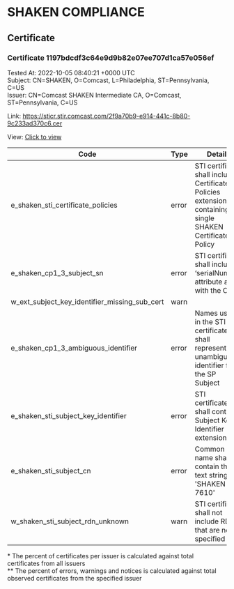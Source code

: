 # SHAKEN COMPLIANCE
## Certificate

### Certificate 1197bdcdf3c64e9d9b82e07ee707d1ca57e056ef
Tested At: 2022-10-05 08:40:21 +0000 UTC\
Subject: CN=SHAKEN, O=Comcast, L=Philadelphia, ST=Pennsylvania, C=US\
Issuer: CN=Comcast SHAKEN Intermediate CA, O=Comcast, ST=Pennsylvania, C=US

Link: https://sticr.stir.comcast.com/2f9a70b9-e914-441c-8b80-9c233ad370c6.cer

View: [Click to view](https://understandingwebpki.com/?cert=MIICVzCCAf2gAwIBAgIIHlAzgr4UGG8wCgYIKoZIzj0EAwIwXzELMAkGA1UEBhMCVVMxFTATBgNVBAgMDFBlbm5zeWx2YW5pYTEQMA4GA1UECgwHQ29tY2FzdDEnMCUGA1UEAwweQ29tY2FzdCBTSEFLRU4gSW50ZXJtZWRpYXRlIENBMB4XDTIyMDkxNDEwMDU0OVoXDTIyMTAxNDEwMDU0OVowXjELMAkGA1UEBhMCVVMxFTATBgNVBAgTDFBlbm5zeWx2YW5pYTEVMBMGA1UEBxMMUGhpbGFkZWxwaGlhMRAwDgYDVQQKEwdDb21jYXN0MQ8wDQYDVQQDEwZTSEFLRU4wWTATBgcqhkjOPQIBBggqhkjOPQMBBwNCAASKLdAMqHdmY4ws3mA1Q4FbI%2BwCJFFpSmAeVln2EuWPwPxbbXnJDyI5515Ma%2B1M46DUm6MIHUSKw2IZU0uK2Y0ho4GjMIGgMA4GA1UdDwEB%2FwQEAwIHgDAMBgNVHRMBAf8EAjAAMB8GA1UdIwQYMBaAFL%2BOHGBVJMURSM9CRUS%2FsPQ6K%2BYoMEcGA1UdHwRAMD4wPKA6oDiGNmh0dHBzOi8vYXV0aGVudGljYXRlLWFwaS5pY29uZWN0aXYuY29tL2Rvd25sb2FkL3YxL2NybDAWBggrBgEFBQcBGgQKMAigBhYENzYxMDAKBggqhkjOPQQDAgNIADBFAiBPms%2BZUanRQ4C3S69Z54mZfluwy%2BFePwtpinIgAY0EMQIhANMKToyUD2Y5QKUhG0kbM37SPfMOdZrcZnLtTIPIX5I6)


| Code | Type | Details |
|------|------|---------|
| e_shaken_sti_certificate_policies | error | STI certificate shall include a Certificate Policies extension containing a single SHAKEN Certificate Policy |
| e_shaken_cp1_3_subject_sn | error | STI certificate shall include a ‘serialNumber’ attribute along with the CN |
| w_ext_subject_key_identifier_missing_sub_cert | warn |  |
| e_shaken_cp1_3_ambiguous_identifier | error | Names used in the STI certificates shall represent an unambiguous identifier for the SP Subject |
| e_shaken_sti_subject_key_identifier | error | STI certificates shall contain a Subject Key Identifier extension |
| e_shaken_sti_subject_cn | error | Common name shall contain the text string 'SHAKEN 7610' |
| w_shaken_sti_subject_rdn_unknown | warn | STI certificate shall not include RDNs that are not specified |

\* The percent of certificates per issuer is calculated against total certificates from all issuers\
\*\* The percent of errors, warnings and notices is calculated against total observed certificates from the specified issuer
